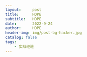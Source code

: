 ```yaml
---
layout:     post
title:      HOPE
subtitle:   HOPE
date:       2022-9-24
author:     HOPE
header-img: img/post-bg-hacker.jpg
catalog: false
tags:
    - 实战经验
---
```


